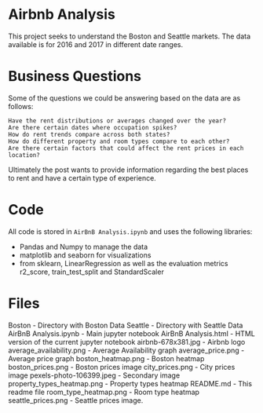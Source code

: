 # Airbnb Analysis

This project seeks to understand the Boston and Seattle markets.  The data available is for 2016 and 2017 in different date ranges.

# Business Questions

Some of the questions we could be answering based on the data are as follows:

    Have the rent distributions or averages changed over the year?
    Are there certain dates where occupation spikes?
    How do rent trends compare across both states?
    How do different property and room types compare to each other?
    Are there certain factors that could affect the rent prices in each location?

Ultimately the post wants to provide information regarding the best places to rent and have a certain type of experience.

# Code

All code is stored in `AirBnB Analysis.ipynb` and uses the following libraries:

- Pandas and Numpy to manage the data
- matplotlib and seaborn for visualizations
- from sklearn, LinearRegression as well as the evaluation metrics r2_score, train_test_split and StandardScaler

# Files

Boston - Directory with Boston Data
Seattle - Directory with Seattle Data
AirBnB Analysis.ipynb - Main jupyter notebook
AirBnB Analysis.html - HTML version of the current jupyter notebook
airbnb-678x381.jpg - Airbnb logo
average_availability.png - Average Availability graph
average_price.png - Average price graph
boston_heatmap.png - Boston heatmap
boston_prices.png - Boston prices image
city_prices.png - City prices image
pexels-photo-106399.jpeg - Secondary image
property_types_heatmap.png - Property types heatmap
README.md - This readme file
room_type_heatmap.png - Room type heatmap
seattle_prices.png - Seattle prices image.

